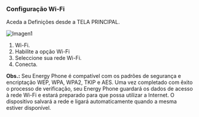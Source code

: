 ### Configuração Wi-Fi

Aceda a Definições desde a TELA PRINCIPAL.

![Imagen1]()

1. Wi-Fi.
2. Habilite a opção Wi-Fi
3. Seleccione sua rede Wi-Fi.
4. Conecta.

**Obs.:** Seu Energy Phone é compatível com os padrões de segurança e encriptação WEP, WPA, WPA2, TKIP e AES. Uma vez completado com êxito o processo de verificação, seu Energy Phone guardará os dados de acesso à rede Wi-Fi e estará preparado para que possa utilizar a Internet. O dispositivo salvará a rede e ligará automaticamente quando a mesma estiver disponível.
